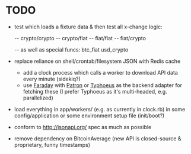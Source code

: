 # TODO

* test which loads a fixture data & then test all x-change logic:

  -- crypto/crypto
  -- crypto/fiat
  -- fiat/fiat
  -- fiat/crypto

  -- as well as special funcs:
    btc_fiat
    usd_crypto

* replace reliance on shell/crontab/filesystem JSON with Redis cache
  - add a clock process which calls a worker to download API data every minute (sidekiq?)
  - use [Faraday](https://github.com/lostisland/faraday) with [Patron](https://github.com/toland/patron) or [Typhoeus](https://github.com/typhoeus/typhoeus) as the backend adapter for fetching these (I prefer Typhoeus as it's multi-headed, e.g. parallelized)

* load everything in app/workers/ (e.g. as currently in clock.rb) in some config/application or some environment setup file (init/boot?)

* conform to <http://jsonapi.org/> spec as much as possible
* remove dependency on BitcoinAverage (new API is closed-source & proprietary, funny timestamps)

